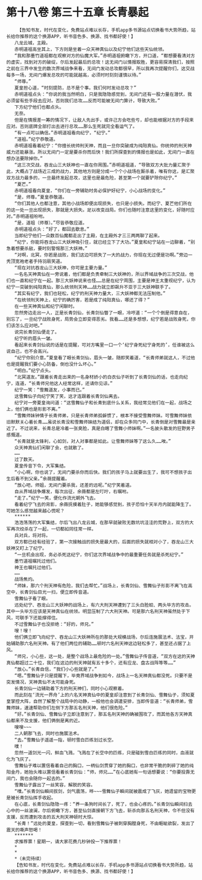 # 第十八卷 第三十五章 长青暴起
        【告知书友，时代在变化，免费站点难以长存，手机app多书源站点切换看书大势所趋，站长给你推荐的这个换源APP，听书音色多、换源、找书都好使！】
       八龙云城，主殿。
       赤明道祖高坐其上，下方则是坐着一众天神真仙以及纪宁他们这些天仙统领。
       “我和那墨竹道祖都在观察对方的仙魔大军。”赤明道祖俯瞰下方，开口道，“都想要看清对方的虚实，找到对方的破绽，尔后发起最后的总攻！这无间门以情报取胜，更容易探清我们，按照之前在三界中发生的数次界域战争来看，无间门发动总攻都很早，所以我再次提醒你们，这交战每多一场，无间门爆发总攻的可能就越高，必须时时刻刻谨慎以待。”
       “师尊。”
       夏皇担心道，“时刻提防，总不是个事。我们何时发动总攻？”
       赤明道祖点头：“你说的我当然明白，只是我隐隐感觉到，无间门还有一股力量在潜伏，我必须留有些手段去应对。否则我们总攻……反而可能被无间门算计，导致大败。”
       下方纪宁他们也都点头。
       无奈。
       但是在情报差一筹的情况下，让敌人先出手，或许己方会吃些亏，却也能根据对方的手段来应对。否则底牌全部打出去进行总攻……那么生死就完全看运气了。
       “有一点可以确信。”赤明道祖看向纪宁，“纪宁。”
       “道祖。”纪宁恭敬道。
       赤明道祖看着纪宁：“你擅长统帅刑天神，而且一旦你突破成为纯阳真仙。你统帅的刑天神威力还能暴涨。所以无间门一定是要杀你而后快！我们所探查到的情报也是如此，无间门一直在想办法要除掉你。”
       “这三次交战，吞龙山三大妖神也一直在你周围。”赤明道祖道，“导致双方大批力量汇聚于此，大概占了战场近三成的战力，其他地方则是分成一个个小战场在厮杀着，唯有你这，是汇聚双方战力最多的，一旦最终发起总攻，这里也是最危险，甚至第一个就要铲除你纪宁。”
       “夏芒。”
       赤明道祖看向夏皇，“你们在一旁辅助时务必保护好纪宁，小心战场的变化。”
       “是，师尊。”夏皇恭敬道。
       “你们其他人也都注意，其他小战场即便出现损失，也只是小损失。而纪宁、夏芒他们所在的这一处一旦出现损失，那就是大损失。足以改变战局。你们也随时注意这里的变化，好随时应对。”赤明道祖吩咐。
       “是，道祖（师尊）。”尽皆恭敬应道。
       赤明道祖点头：“好了，都回去歇息。”
       当即纪宁他们一众数百仙魔都走出了主殿，在主殿外才三三两两聊了起来。
       “纪宁，你能将吞龙山三大妖神吸引住，就已经立下了大功。”夏皇和纪宁站在一边聊着，“别急着想要杀敌，要时刻警惕那三大妖神。”
       “对啊，北冥，你若是战败，我们这边可损失了一大的战力，你现在无过便是功啊。”旁边一秃顶宽袍老者手持羽扇笑道。
       “现在对抗吞龙山三大妖神，你可是主要力量。”
       一名名天神真仙在一旁说着，他们都是负责牵制三大妖神的，所以界域战争的三次交战，他们也一直和纪宁在一起。那三大妖神说来也怪……总是在纪宁周围，主要是神王太重视纪宁，认为纪宁一突破到纯阳真仙，那么统领刑天神……战力就立即飙升不亚于三大妖神联手了。
       “其实有纪宁，我们也轻松，纪宁的刑天神力量大，三大妖神都无法压制他。”
       “在统领刑天神上，纪宁的确厉害，若是成了纯阳真仙，哪还了得？”
       在一些天神真仙和纪宁闲聊时。
       忽然旁边走出一人，正是长青剑仙，长青剑仙瞥了一眼，冷哼道：“一个个倒是得意自在，别忘了，一旦纪宁战败身死，局势会立即变得恶劣。我看……还是多想想，纪宁若是战败身死，你们该怎么应对吧。”
       说完长青剑仙便走了。
       纪宁听的眉头一皱。
       看起来长青剑仙说的话是在提醒，可对方嘴里一口一个‘纪宁身死纪宁身死的’，任谁被这么说自己，也不会高兴。
       “纪宁你别介意。”夏皇看了眼长青剑仙，眉头一皱，随即笑着道，“长青师弟就这人，不过他也是提醒我们要小心防备，倒也没什么坏心。”
       “明白。”纪宁点头。
       “北冥道友。”跟着长青走出来的一名身材娇小的白衣仙子听到了长青剑仙的话，也走向纪宁，连道，“长青师兄他这人经常这样，还请你见谅。”
       纪宁一笑：“雪舞道友，小事而已。”
       这雪舞仙子向纪宁笑了笑，这才连跟着长青剑仙离去。
       纪宁对一旁夏皇询问道：“这雪舞仙子和长青到底什么关系，我经常见他们在一起，战场之上，他们俩也是形影不离。”
       “雪舞师妹钟情于长青师弟，只是长青师弟孤僻惯了，根本不接受雪舞师妹。可雪舞师妹依旧默默关心着长青……虽说长青没和雪舞师妹结为道侣，却在众多同门中，长青倒是对雪舞最是亲近了。不过说来，长青总是冷着一张臭脸，真是白瞎了雪舞小师妹啊。”一名披头散发的狂野男子感慨道。
       “长青就是太锋利，心如剑，对人对事都是如此。让雪舞师妹等了这么久……唉。”
       众天神真仙们闲聊了会，也就散了。
       ……
       过了数天。
       夏皇传音下令，大军集结。
       “小心啊，你也说了，无间门要杀你而后快。我们的孩子马上就要出生了，我可不想孩子出生后看不到父亲。”余薇提醒着。
       “放心吧，师姐，无间门要杀我，还差的远呢。”纪宁笑着道。
       自从界域战争爆发，每次出征，余薇都是左叮咛，右嘱咐。
       “走了。”纪宁一笑，便化作流光朝外飞去。
       看着纪宁飞去的背影，余薇抚摸着肚子，她能够感觉到，孩子恐怕十天半月内就能降生了。可她怎么感觉越来越心慌呢？
       ******
       浩浩荡荡的大军集结，尔后飞出八龙云城，在那早就破败无数坑坑洼洼的荒野上，双方的大军再次绞杀在了一起，一切都如同往常一样。
       兵对兵，将对将。
       双方都已经有经验了，第一次接触战的损失是最大的，后面的损失就相对小了，吞龙山三大妖神又盯上了纪宁。
       “一旦机会出现，务必杀死这纪宁，你们这次界域战争中的最重要任务就是杀死纪宁。”
       墨竹道祖嘱托过他们。
       神王也嘱托过他们。
       ……
       战场焦灼。
       “师妹，那六个刑天神有危险，我们去帮忙。”战场上，长青剑仙、雪舞仙子形影不离飞在高空中，长青剑仙目光一扫，便立即传音道。
       雪舞仙子看了眼。
       远处纪宁、吞龙山三大妖神的战场上，有六大刑天神遭到了三头白脸蛟、两头毕方的攻击。其中一头毕方应该是天神真仙在统领。明显压制了六大刑天神。可是那六名刑天神虽然处于下风，可联手下还能撑得住。
       不过雪舞仙子也没拒绝：“好的，师兄。”
       嗖！嗖！
       他们俩立即飞向纪宁、吞龙山三大妖神所在的那处大规模战场，尔后连施展法术、法宝，开始辅助那六名刑天神。有了他们两位的辅助……顿时六名刑天神这边轻松多了，甚至还占据了上风。
       “师兄，小心些，这一处，是整个战场上最危险的一处。”雪舞仙子传音道，“双方在这的天神真仙都超过二十位，我们在这边的刑天神就有五十多个，还有应龙、盘古战阵等等……”
       “放心。”长青自信，“我们小心些就是了。”
       “嗯。”雪舞仙子只是提醒下，毕竟界域战争到如今，战场上一名天神真仙都没死。只要不是突发情况，天神真仙不太可能身死。
       长青剑仙一边辅助着下方的刑天神们，同时小心观察着。
       而此刻在‘流光一界舟’上的六名天神真仙中的夏皇却注意到了长青剑仙、雪舞仙子，须知夏皇掌控大阵，自然了解整个战局中的动静，一般他也会调遣安排，当即传音道：“长青师弟，雪舞师妹，速速帮助你们左侧下方那五名刑天神，他们很危险。”
       “好。”长青剑仙、雪舞仙子立即注意到了，那五名刑天神的确被围攻了，而其他各方天神真仙都来不及支援，他们俩倒是离的近。
       嗖嗖~~~
       二人朝那飞去，同时也施展法术。
       “去。”雪舞仙子遥遥一指，顿时雪白匹练划过长空。
       噗！
       忽然一道剑光一闪，鲜血飞溅，飞溅在了长空中的匹练，只是碰到雪白匹练的同时，血液就化为飞灰了。
       雪舞仙子难以置信看着自己的胸口，一柄仙剑贯穿了她的胸口，也非常干脆的刺碎了她的纯阳金丹，她抬头难以置信看着长青剑仙：“师，师兄……”在心底她有一句话想要说：“你要投靠无间门，我也会随你一起去的。”
       雪舞仙子露出了一丝笑容，解脱的笑容。
       “噗。”长青剑仙瞬间拔剑，剑气震荡，哗~~~雪舞仙子瞬间就被震成了飞灰，她遗留的宝物更是被长青剑仙挥手收起。
       在心底，长青剑仙隐隐一疼：“养一条狗时间长了，死了，也会心疼的。”长青剑仙瞬间扫去心中的一丝波澜，尔后俯瞰下方，甚至仙剑直接朝下方飞去，斩杀向那五名刑天神，令不但没有支援，反而遭到攻击的五大刑天神顿时大惊。
       “长青！”远处的夏皇，探查到一切，看到雪舞仙子被刺穿胸膛身死，不由睚眦欲裂，发出了震天的嘶声怒喝！
       *******
       求推荐票！星期一，请大家花费几秒钟投一下推荐票！
       *
       *
       *（未完待续）
       【告知书友，时代在变化，免费站点难以长存，手机app多书源站点切换看书大势所趋，站长给你推荐的这个换源APP，听书音色多、换源、找书都好使！】